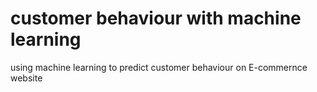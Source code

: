 # customer behaviour with machine learning
 using machine learning to predict customer behaviour on E-commernce website

